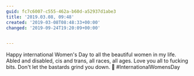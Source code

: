 ```yaml
---
guid: fc7c6007-c555-462a-b60d-a52937d1abe3
title: '2019.03.08, 09:48'
created: '2019-03-08T08:48:33+00:00'
changed: '2019-09-24T19:20:09+00:00'


---
```


Happy international Women's Day to all the beautiful women in my life. Abled and disabled, cis and trans, all races, all ages. Love you all to fucking bits. Don't let the bastards grind you down. 💜
#InternationalWomensDay 
